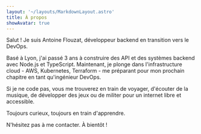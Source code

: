 ```yaml
---
layout: '~/layouts/MarkdownLayout.astro'
title: À propos
showAvatar: true
---
```


Salut ! Je suis Antoine Flouzat, développeur backend en transition vers le DevOps.

Basé à Lyon, j'ai passé 3 ans à construire des API et des systèmes backend avec Node.js et TypeScript. Maintenant, je plonge dans l'infrastructure cloud - AWS, Kubernetes, Terraform - me préparant pour mon prochain chapitre en tant qu'ingénieur DevOps.

Si je ne code pas, vous me trouverez en train de voyager, d'écouter de la musique, de développer des jeux ou de militer pour un internet libre et accessible.

Toujours curieux, toujours en train d'apprendre.

N'hésitez pas à me contacter. À bientôt !
